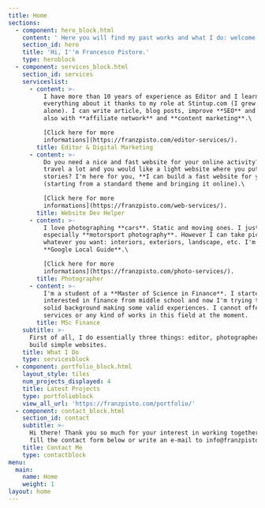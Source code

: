 ```yaml
---
title: Home
sections:
  - component: hero_block.html
    content: ' Here you will find my past works and what I do: welcome to franzpisto.com'
    section_id: hero
    title: 'Hi, I''m Francesco Pistore.'
    type: heroblock
  - component: services_block.html
    section_id: services
    serviceslist:
      - content: >-
          I have more than 10 years of experience as Editor and I learned
          everything about it thanks to my role at Stintup.com (I grew it up
          alone). I can write article, blog posts, improve **SEO** and help you
          also with **affiliate network** and **content marketing**.\

          [Click here for more
          informations](https://franzpisto.com/editor-services/).
        title: Editor & Digital Marketing
      - content: >-
          Do you need a nice and fast website for your online activity? You
          travel a lot and you would like a light website where you put your
          stories? I'm here for you, **I can build a fast website for you**
          (starting from a standard theme and bringing it online).\

          [Click here for more
          informations](https://franzpisto.com/web-services/).
        title: Website Dev Helper
      - content: >-
          I love photographing **cars**. Static and moving ones. I just love it,
          especially **motorsport photography**. However I can take pictures of
          whatever you want: interiors, exteriors, landscape, etc. I'm also a
          **Google Local Guide**.\

          [Click here for more
          informations](https://franzpisto.com/photo-services/).
        title: Photographer
      - content: >-
          I'm a student of a **Master of Science in Finance**. I started to get
          interested in finance from middle school and now I'm trying to build a
          solid background making some valid experiences. I cannot offer any
          services or any kind of works in this field at the moment.
        title: MSc Finance
    subtitle: >-
      First of all, I do essentially three things: editor, photographer and I
      build simple websites.
    title: What I Do
    type: servicesblock
  - component: portfolio_block.html
    layout_style: tiles
    num_projects_displayed: 4
    title: Latest Projects
    type: portfolioblock
    view_all_url: 'https://franzpisto.com/portfolio/'
  - component: contact_block.html
    section_id: contact
    subtitle: >-
      Hi there! Thank you so much for your interest in working together. Please
      fill the contact form below or write an e-mail to info@franzpisto.com.
    title: Contact Me
    type: contactblock
menu:
  main:
    name: Home
    weight: 1
layout: home
---
```


